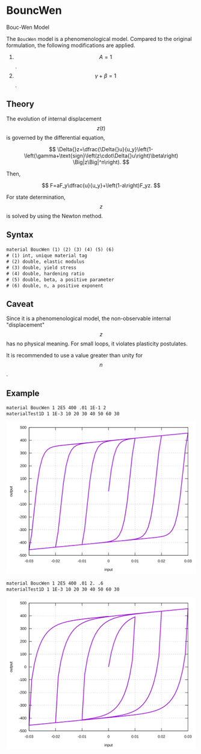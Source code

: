 # BouncWen

Bouc-Wen Model

The `BoucWen` model is a phenomenological model. Compared to the original formulation, the following modifications are
applied.

1. $$A=1$$.
2. $$\gamma+\beta=1$$.

## Theory

The evolution of internal displacement $$z(t)$$ is governed by the differential equation,

$$
\Delta{}z=\dfrac{\Delta{}u}{u_y}\left(1-\left(\gamma+\text{sign}\left(z\cdot\Delta{}u\right)\beta\right)
\Big|z\Big|^n\right).
$$

Then,

$$
F=aF_y\dfrac{u}{u_y}+\left(1-a\right)F_yz.
$$

For state determination, $$z$$ is solved by using the Newton method.

## Syntax

```
material BoucWen (1) (2) (3) (4) (5) (6)
# (1) int, unique material tag
# (2) double, elastic modulus
# (3) double, yield stress
# (4) double, hardening ratio
# (5) double, beta, a positive parameter
# (6) double, n, a positive exponent
```

## Caveat

Since it is a phenomenological model, the non-observable internal "displacement" $$z$$ has no physical meaning. For
small loops, it violates plasticity postulates.

It is recommended to use a value greater than unity for $$n$$.

## Example

```
material BoucWen 1 2E5 400 .01 1E-1 2
materialTest1D 1 1E-3 10 20 30 40 50 60 30
```

![example one](BoucWen.EX1.svg)

```
material BoucWen 1 2E5 400 .01 2. .6
materialTest1D 1 1E-3 10 20 30 40 50 60 30
```

![example two](BoucWen.EX2.svg)
